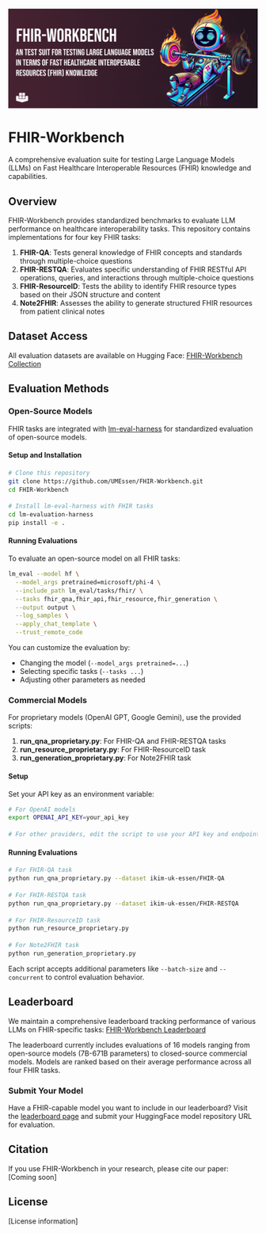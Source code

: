 ![FHIR-Workbench Github Banner](./images/FHIR-WORKBENCH-1.png)

# FHIR-Workbench

A comprehensive evaluation suite for testing Large Language Models (LLMs) on Fast Healthcare Interoperable Resources (FHIR) knowledge and capabilities.

## Overview

FHIR-Workbench provides standardized benchmarks to evaluate LLM performance on healthcare interoperability tasks. This repository contains implementations for four key FHIR tasks:

1. **FHIR-QA**: Tests general knowledge of FHIR concepts and standards through multiple-choice questions
2. **FHIR-RESTQA**: Evaluates specific understanding of FHIR RESTful API operations, queries, and interactions through multiple-choice questions
3. **FHIR-ResourceID**: Tests the ability to identify FHIR resource types based on their JSON structure and content
4. **Note2FHIR**: Assesses the ability to generate structured FHIR resources from patient clinical notes

## Dataset Access

All evaluation datasets are available on Hugging Face:
[FHIR-Workbench Collection](https://huggingface.co/collections/ikim-uk-essen/fhir-workbench-67daa05d2e7d1f15f6c0b145)

## Evaluation Methods

### Open-Source Models

FHIR tasks are integrated with [lm-eval-harness](https://github.com/EleutherAI/lm-evaluation-harness) for standardized evaluation of open-source models.

#### Setup and Installation

```bash
# Clone this repository
git clone https://github.com/UMEssen/FHIR-Workbench.git
cd FHIR-Workbench

# Install lm-eval-harness with FHIR tasks
cd lm-evaluation-harness
pip install -e .
```

#### Running Evaluations

To evaluate an open-source model on all FHIR tasks:

```bash
lm_eval --model hf \
  --model_args pretrained=microsoft/phi-4 \
  --include_path lm_eval/tasks/fhir/ \
  --tasks fhir_qna,fhir_api,fhir_resource,fhir_generation \
  --output output \
  --log_samples \
  --apply_chat_template \
  --trust_remote_code
```

You can customize the evaluation by:
- Changing the model (`--model_args pretrained=...`)
- Selecting specific tasks (`--tasks ...`)
- Adjusting other parameters as needed

### Commercial Models

For proprietary models (OpenAI GPT, Google Gemini), use the provided scripts:

1. **run_qna_proprietary.py**: For FHIR-QA and FHIR-RESTQA tasks
2. **run_resource_proprietary.py**: For FHIR-ResourceID task
3. **run_generation_proprietary.py**: For Note2FHIR task

#### Setup

Set your API key as an environment variable:
```bash
# For OpenAI models
export OPENAI_API_KEY=your_api_key

# For other providers, edit the script to use your API key and endpoint
```

#### Running Evaluations

```bash
# For FHIR-QA task
python run_qna_proprietary.py --dataset ikim-uk-essen/FHIR-QA

# For FHIR-RESTQA task
python run_qna_proprietary.py --dataset ikim-uk-essen/FHIR-RESTQA

# For FHIR-ResourceID task
python run_resource_proprietary.py

# For Note2FHIR task
python run_generation_proprietary.py
```

Each script accepts additional parameters like `--batch-size` and `--concurrent` to control evaluation behavior.

## Leaderboard

We maintain a comprehensive leaderboard tracking performance of various LLMs on FHIR-specific tasks:
[FHIR-Workbench Leaderboard](https://ahmedidr.github.io/fhir-workbench/)

The leaderboard currently includes evaluations of 16 models ranging from open-source models (7B-671B parameters) to closed-source commercial models. Models are ranked based on their average performance across all four FHIR tasks.

### Submit Your Model

Have a FHIR-capable model you want to include in our leaderboard? Visit the [leaderboard page](https://ahmedidr.github.io/fhir-workbench/) and submit your HuggingFace model repository URL for evaluation.

## Citation

If you use FHIR-Workbench in your research, please cite our paper:
[Coming soon]

## License

[License information]

